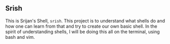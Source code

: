 ## Srish

This is Srijan's Shell, `srish`. This project is to understand what shells do and how one can learn from that and try to create our own basic shell.
In the spirit of understanding shells, I will be doing this all on the terminal, using bash and vim.
